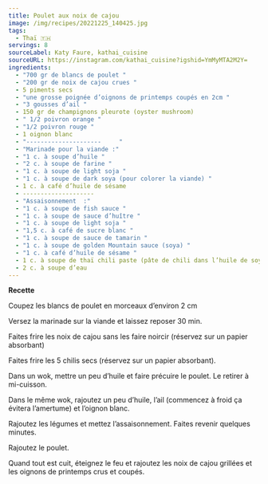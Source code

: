 ```yaml
---
title: Poulet aux noix de cajou
image: /img/recipes/20221225_140425.jpg
tags:
  - Thaï 🇹🇭
servings: 8
sourceLabel: Katy Faure, kathai_cuisine
sourceURL: https://instagram.com/kathai_cuisine?igshid=YmMyMTA2M2Y=
ingredients:
  - "700 gr de blancs de poulet "
  - "200 gr de noix de cajou crues "
  - 5 piments secs
  - "une grosse poignée d’oignons de printemps coupés en 2cm "
  - "3 gousses d’ail "
  - 150 gr de champignons pleurote (oyster mushroom)
  - " 1/2 poivron orange "
  - "1/2 poivron rouge "
  - 1 oignon blanc
  - "---------------------     "
  - "Marinade pour la viande :"
  - "1 c. à soupe d’huile "
  - "2 c. à soupe de farine "
  - "1 c. à soupe de light soja "
  - "1 c. à soupe de dark soya (pour colorer la viande) "
  - 1 c. à café d’huile de sésame
  - --------------------
  - "Assaisonnement  :"
  - "1 c. à soupe de fish sauce "
  - "1 c. à soupe de sauce d’huître "
  - "1 c. à soupe de light soja "
  - "1,5 c. à café de sucre blanc "
  - "1 c. à soupe de sauce de tamarin "
  - "1 c. à soupe de golden Mountain sauce (soya) "
  - "1 c. à café d’huile de sésame "
  - 1 c. à soupe de thaï chili paste (pâte de chili dans l’huile de soya )
  - 2 c. à soupe d’eau
---
```

**Recette**

Coupez les blancs de poulet en morceaux d’environ 2 cm

Versez la marinade sur la viande et laissez reposer 30 min.

Faites frire les noix de cajou sans les faire noircir (réservez sur un papier absorbant)

Faites frire les 5 chilis secs (réservez sur un papier absorbant).

Dans un wok, mettre un peu d’huile et faire précuire le poulet. Le retirer à mi-cuisson.

Dans le même wok, rajoutez un peu d’huile, l’ail (commencez à froid ça évitera l’amertume) et l’oignon blanc.

Rajoutez les légumes et mettez l’assaisonnement. Faites revenir quelques minutes.

Rajoutez le poulet.

Quand tout est cuit, éteignez le feu et rajoutez les noix de cajou grillées et les oignons de printemps crus et coupés.